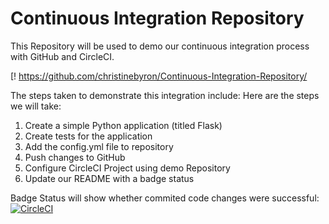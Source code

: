 # Continuous Integration Repository

This Repository will be used to demo our continuous integration process with GitHub and CircleCI.


[!
https://github.com/christinebyron/Continuous-Integration-Repository/



The steps taken to demonstrate this integration include:
Here are the steps we will take:
   1. Create a simple Python application (titled Flask)
   2. Create tests for the application
   3. Add the config.yml file to repository
   4. Push changes to GitHub
   5. Configure CircleCI Project using demo Repository
   6. Update our README with a badge status

Badge Status will show whether commited code changes were successful: 
[![CircleCI](https://circleci.com/gh/christinebyron/Continuous-Integration-Repository.svg?style=svg)](https://circleci.com/gh/christinebyron/Continuous-Integration-Repository)
